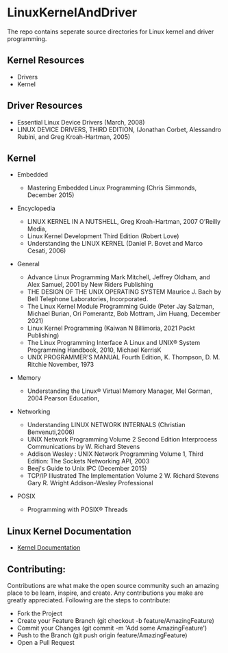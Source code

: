 # LinuxKernelAndDriver

 The repo contains seperate source directories for Linux kernel and driver programming.



Kernel Resources
----------------
- Drivers
- Kernel 





Driver Resources
----------------
- Essential Linux Device Drivers (March, 2008)
- LINUX DEVICE DRIVERS, THIRD EDITION, (Jonathan Corbet, Alessandro Rubini, and Greg Kroah-Hartman, 2005)





Kernel
-------------

- Embedded
  - Mastering Embedded Linux Programming (Chris Simmonds, December 2015)
         

         
- Encyclopedia
  - LINUX KERNEL IN A NUTSHELL, Greg Kroah-Hartman, 2007 O’Reilly Media,
  - Linux Kernel Development Third Edition (Robert Love)
  - Understanding the LINUX KERNEL (Daniel P. Bovet and Marco Cesati, 2006)



- General
  - Advance Linux Programming Mark Mitchell, Jeffrey Oldham, and Alex Samuel, 2001 by New Riders Publishing
  - THE DESIGN OF THE UNIX OPERATING SYSTEM Maurice J. Bach by Bell Telephone Laboratories, Incorporated.
  - The Linux Kernel Module Programming Guide (Peter Jay Salzman, Michael Burian, Ori Pomerantz, Bob Mottram, Jim Huang, December 2021)
  - Linux Kernel Programming (Kaiwan N Billimoria, 2021 Packt Publishing)
  - The Linux Programming Interface A Linux and UNIX® System Programming Handbook, 2010, Michael KerrisK    
  - UNIX PROGRAMMER’S MANUAL Fourth Edition, K. Thompson, D. M. Ritchie November, 1973


- Memory
  - Understanding the Linux® Virtual Memory Manager, Mel Gorman, 2004 Pearson Education,


- Networking
  - Understanding LINUX NETWORK INTERNALS  (Christian Benvenuti,2006)
  - UNIX Network Programming Volume 2 Second Edition lnterprocess Communications by W. Richard Stevens
  - Addison Wesley : UNIX Network Programming Volume 1, Third Edition: The Sockets Networking API, 2003
  - Beej's Guide to Unix IPC (December 2015)
  -  TCP/IP Illustrated The Implementation Volume 2 W. Richard Stevens Gary R. Wright Addison-Wesley Professional




- POSIX
  - Programming with POSIX® Threads




Linux Kernel Documentation
--------------------------

- [Kernel Documentation](https://www.kernel.org/doc/html/latest/)


Contributing:
-------------

Contributions are what make the open source community such an amazing place to be learn, inspire, and create. Any contributions you make are greatly appreciated. Following are the steps to contribute:

- Fork the Project
- Create your Feature Branch (git checkout -b feature/AmazingFeature)
- Commit your Changes (git commit -m 'Add some AmazingFeature')
- Push to the Branch (git push origin feature/AmazingFeature)
- Open a Pull Request
